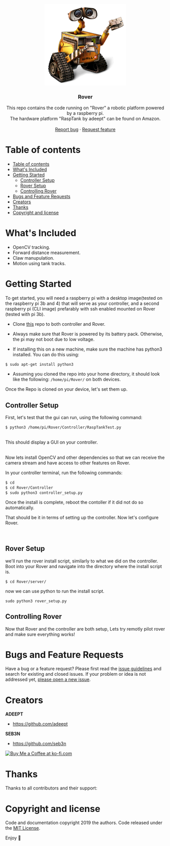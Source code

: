 <p align="center">
  <a href="https://github.com/seb3n/Rover">
    <img src="images/rover.png" alt="Logo">
  </a>

 <h3 align="center">Rover</h3>

  <p align="center">
    This repo contains the code running on "Rover" a robotic platform powered by a raspberry pi. 
    <br>
    The hardware platform "RaspTank by adeept" can be found on Amazon.
    <br>
    <br>
    <a href="https://github.com/seb3n/Rover/issues/new">Report bug</a>
    ·
    <a href="https://github.com/seb3n/Rover/issues/new">Request feature</a>
  </p>
</p>

# Table of contents

- [Table of contents](#table-of-contents)
- [What's Included](#whats-included)
- [Getting Started](#getting-started)
  - [Controller Setup](#controller-setup)
  - [Rover Setup](#rover-setup)
  - [Controlling Rover](#controlling-rover)
- [Bugs and Feature Requests](#bugs-and-feature-requests)
- [Creators](#creators)
- [Thanks](#thanks)
- [Copyright and license](#copyright-and-license)


# What's Included

* OpenCV tracking.
* Forward distance measurement.
* Claw manupulation.
* Motion using tank tracks.

# Getting Started

To get started, you will need a raspberry pi with a desktop image(tested on the raspberry pi 3b and 4) that will serve as your controller, and a second raspberry pi (CLI image) prefarably with ssh enabled mounted on Rover (tested with pi 3b).

-  Clone [this](https://github.com/seb3n/Rover.git) repo to both controller and Rover.
-  Always make sure that Rover is powered by its battery pack. Otherwise, the pi may not boot due to low voltage.

- If installing this on a new machine, make sure the machine has python3 installed. You can do this using:
 ``` 
$ sudo apt-get install python3
```

- Assuming you cloned the repo into your home directory, it should look like the following: ```/home/pi/Rover/``` on both devices.

Once the Repo is cloned on your device, let's set them up. 

## Controller Setup
First, let's test that the gui can run, using the following command:

``` 
$ python3 /home/pi/Rover/Controller/RaspTankTest.py
``` 
<br> This should display a GUI on your controller.

<br>
Now lets install OpenCV and other dependencies so that we can receive the camera stream and have access to other features on Rover.

In your controller terminal, run the following commands:
```
$ cd
$ cd Rover/Controller
$ sudo python3 controller_setup.py
```

Once the install is complete, reboot the contoller if it did not do so automatically.

That should be it in terms of setting up the controller. Now let's configure Rover.
<!-- TODO: add a desktop shortcut to run the controller GUI -->

<br>

## Rover Setup

we'll run the rover install script, similarly to what we did on the controller.
<br>Boot into your Rover and navigate into the directory where the install script is.
```
$ cd Rover/server/
```

now we can use python to run the install script.
```
sudo python3 rover_setup.py
```
<!-- TODO: test and finish this. -->

## Controlling Rover

Now that Rover and the controller are both setup, Lets try remotly pilot rover and make sure everything works!

<!-- TODO: add command needed to run rover. commands should only be excecuted on the controller, as rover has an auto start. -->


# Bugs and Feature Requests

Have a bug or a feature request? Please first read the [issue guidelines](https://github.com/seb3n/Rover/master/CONTRIBUTING.md) and search for existing and closed issues. If your problem or idea is not addressed yet, [please open a new issue](https://github.com/seb3n/Rover/issues/new).

# Creators

**ADEEPT**

- <https://github.com/adeept>

**SEB3N**

- <https://github.com/seb3n>

<a href='https://ko-fi.com/' target='_blank'><img height='36' style='border:0px;height:36px;' src='https://az743702.vo.msecnd.net/cdn/kofi4.png?v=0' border='0' alt='Buy Me a Coffee at ko-fi.com' /></a>

# Thanks

Thanks to all contributors and their support:

# Copyright and license

Code and documentation copyright 2019 the authors. Code released under the [MIT License](https://github.com/seb3n/Rover/LICENSE).

Enjoy :metal:
